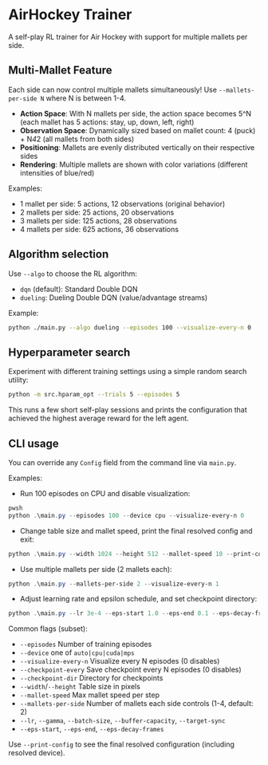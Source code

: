 # AirHockey Trainer

A self-play RL trainer for Air Hockey with support for multiple mallets per side.

## Multi-Mallet Feature

Each side can now control multiple mallets simultaneously! Use `--mallets-per-side N` where N is between 1-4.

- **Action Space**: With N mallets per side, the action space becomes 5^N (each mallet has 5 actions: stay, up, down, left, right)
- **Observation Space**: Dynamically sized based on mallet count: 4 (puck) + N*4*2 (all mallets from both sides)
- **Positioning**: Mallets are evenly distributed vertically on their respective sides
- **Rendering**: Multiple mallets are shown with color variations (different intensities of blue/red)

Examples:
- 1 mallet per side: 5 actions, 12 observations (original behavior)  
- 2 mallets per side: 25 actions, 20 observations
- 3 mallets per side: 125 actions, 28 observations
- 4 mallets per side: 625 actions, 36 observations

## Algorithm selection

Use `--algo` to choose the RL algorithm:
- `dqn` (default): Standard Double DQN
- `dueling`: Dueling Double DQN (value/advantage streams)

Example:
```bash
python ./main.py --algo dueling --episodes 100 --visualize-every-n 0
```

## Hyperparameter search

Experiment with different training settings using a simple random search
utility:

```bash
python -m src.hparam_opt --trials 5 --episodes 5
```

This runs a few short self-play sessions and prints the configuration that
achieved the highest average reward for the left agent.

## CLI usage

You can override any `Config` field from the command line via `main.py`.

Examples:

- Run 100 episodes on CPU and disable visualization:

```powershell
pwsh
python .\main.py --episodes 100 --device cpu --visualize-every-n 0
```

- Change table size and mallet speed, print the final resolved config and exit:

```powershell
python .\main.py --width 1024 --height 512 --mallet-speed 10 --print-config
```

- Use multiple mallets per side (2 mallets each):

```powershell
python .\main.py --mallets-per-side 2 --visualize-every-n 1
```

- Adjust learning rate and epsilon schedule, and set checkpoint directory:

```powershell
python .\main.py --lr 3e-4 --eps-start 1.0 --eps-end 0.1 --eps-decay-frames 150000 --checkpoint-dir .\checkpoints
```

Common flags (subset):

- `--episodes` Number of training episodes
- `--device` one of `auto|cpu|cuda|mps`
- `--visualize-every-n` Visualize every N episodes (0 disables)
- `--checkpoint-every` Save checkpoint every N episodes (0 disables)
- `--checkpoint-dir` Directory for checkpoints
- `--width`/`--height` Table size in pixels
- `--mallet-speed` Max mallet speed per step
- `--mallets-per-side` Number of mallets each side controls (1-4, default: 2)
- `--lr`, `--gamma`, `--batch-size`, `--buffer-capacity`, `--target-sync`
- `--eps-start`, `--eps-end`, `--eps-decay-frames`

Use `--print-config` to see the final resolved configuration (including resolved device).

